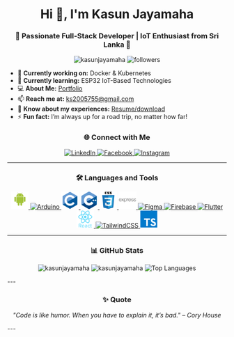 
<h1 align="center">Hi 👋, I'm Kasun Jayamaha</h1>
<h3 align="center">🚀 Passionate Full-Stack Developer | IoT Enthusiast from Sri Lanka 🌴</h3>

<p align="center">
  <img src="https://komarev.com/ghpvc/?username=kasun-dev&label=Profile%20Views&color=0e75b6&style=flat" alt="kasunjayamaha" />
  <img src="https://img.shields.io/github/followers/kasun-dev?label=Followers&style=social" alt="followers" />
</p>

- 🔭 **Currently working on:** Docker & Kubernetes   
- 🌱 **Currently learning:** ESP32 IoT-Based Technologies  
- 💻 **About Me:** [Portfolio](https://kasun-dev.github.io/portfolio-web/)
- 📫 **Reach me at:** ks2005755@gmail.com  
- 📄 **Know about my experiences:** [Resume/download](https://kasun-dev.github.io/portfolio-web/cv.pdf)  
- ⚡ **Fun fact:** I’m always up for a road trip, no matter how far!  


<h3 align="center">🌐 Connect with Me</h3>
<p align="center">
  <a href="https://linkedin.com/in/kasun jayamaha" target="_blank">
    <img src="https://img.shields.io/badge/-LinkedIn-0077B5?logo=linkedin&logoColor=white&style=for-the-badge" alt="LinkedIn" />
  </a>
  <a href="https://fb.com/don kasun jayamaha" target="_blank">
    <img src="https://img.shields.io/badge/-Facebook-1877F2?logo=facebook&logoColor=white&style=for-the-badge" alt="Facebook" />
  </a>
  <a href="https://instagram.com/kx.002" target="_blank">
    <img src="https://img.shields.io/badge/-Instagram-E4405F?logo=instagram&logoColor=white&style=for-the-badge" alt="Instagram" />
  </a>
</p>

---

<h3 align="center">🛠️ Languages and Tools</h3>
<p align="center">
  <a href="https://developer.android.com" target="_blank">
    <img src="https://raw.githubusercontent.com/devicons/devicon/master/icons/android/android-original-wordmark.svg" alt="Android" width="40" height="40" />
  </a>
  <a href="https://www.arduino.cc/" target="_blank">
    <img src="https://cdn.worldvectorlogo.com/logos/arduino-1.svg" alt="Arduino" width="40" height="40" />
  </a>
  <a href="https://www.cprogramming.com/" target="_blank">
    <img src="https://raw.githubusercontent.com/devicons/devicon/master/icons/c/c-original.svg" alt="C" width="40" height="40" />
  </a>
  <a href="https://www.w3schools.com/cpp/" target="_blank">
    <img src="https://raw.githubusercontent.com/devicons/devicon/master/icons/cplusplus/cplusplus-original.svg" alt="C++" width="40" height="40" />
  </a>
  <a href="https://www.w3schools.com/css/" target="_blank">
    <img src="https://raw.githubusercontent.com/devicons/devicon/master/icons/css3/css3-original-wordmark.svg" alt="CSS3" width="40" height="40" />
  </a>
  <a href="https://expressjs.com" target="_blank">
    <img src="https://raw.githubusercontent.com/devicons/devicon/master/icons/express/express-original-wordmark.svg" alt="Express" width="40" height="40" />
  </a>
  <a href="https://www.figma.com/" target="_blank">
    <img src="https://www.vectorlogo.zone/logos/figma/figma-icon.svg" alt="Figma" width="40" height="40" />
  </a>
  <a href="https://firebase.google.com/" target="_blank">
    <img src="https://www.vectorlogo.zone/logos/firebase/firebase-icon.svg" alt="Firebase" width="40" height="40" />
  </a>
  <a href="https://flutter.dev" target="_blank">
    <img src="https://www.vectorlogo.zone/logos/flutterio/flutterio-icon.svg" alt="Flutter" width="40" height="40" />
  </a>
  <a href="https://reactjs.org/" target="_blank">
    <img src="https://raw.githubusercontent.com/devicons/devicon/master/icons/react/react-original-wordmark.svg" alt="React" width="40" height="40" />
  </a>
  <a href="https://tailwindcss.com/" target="_blank">
    <img src="https://www.vectorlogo.zone/logos/tailwindcss/tailwindcss-icon.svg" alt="TailwindCSS" width="40" height="40" />
  </a>
  <a href="https://www.typescriptlang.org/" target="_blank">
    <img src="https://raw.githubusercontent.com/devicons/devicon/master/icons/typescript/typescript-original.svg" alt="TypeScript" width="40" height="40" />
  </a>
</p>

---

<h3 align="center">📊 GitHub Stats</h3>
<p align="center">
  <img src="https://github-readme-stats.vercel.app/api?username=kasun-dev&show_icons=true&theme=radical" alt="kasunjayamaha" />
  <img src="https://github-readme-streak-stats.herokuapp.com/?user=kasun-dev&theme=radical" alt="kasunjayamaha" />
  <img src="https://github-readme-stats.vercel.app/api/top-langs/?username=kasun-dev&layout=compact&theme=radical" alt="Top Languages" />
</p>
---
<h3 align="center">✨ Quote</h3>
<p align="center">
  <em>"Code is like humor. When you have to explain it, it’s bad." – Cory House</em>
</p>
---
